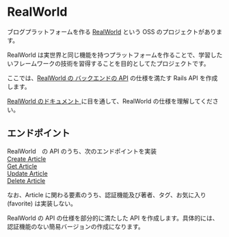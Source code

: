 # RealWorld
ブログプラットフォームを作る <a href="https://github.com/gothinkster/realworld/tree/main">RealWorld</a> という OSS のプロジェクトがあります。

RealWorld は実世界と同じ機能を持つプラットフォームを作ることで、学習したいフレームワークの技術を習得することを目的としてたプロジェクトです。

ここでは、<a href="https://realworld-docs.netlify.app/docs/specs/backend-specs/introduction/">RealWorld の バックエンドの API</a> の仕様を満たす Rails API を作成します。

<a href="https://realworld-docs.netlify.app/docs/intro/">RealWorld のドキュメント </a>に目を通して、RealWorld の仕様を理解してください。



## エンドポイント
RealWorld　の API のうち、次のエンドポイントを実装<br>
<a href="https://realworld-docs.netlify.app/docs/specs/backend-specs/endpoints/#create-article">Create Article</a><br>
<a href="https://realworld-docs.netlify.app/docs/specs/backend-specs/endpoints/#get-article">Get Article</a><br>
<a href="https://realworld-docs.netlify.app/docs/specs/backend-specs/endpoints/#update-article">Update Article</a><br>
<a href="https://realworld-docs.netlify.app/docs/specs/backend-specs/endpoints/#delete-article">Delete Article</a><br>

なお、Article に関わる要素のうち、認証機能及び著者、タグ、お気に入り(favorite) は実装しない。

RealWorld の API の仕様を部分的に満たした API を作成します。具体的には、認証機能のない簡易バージョンの作成になります。
